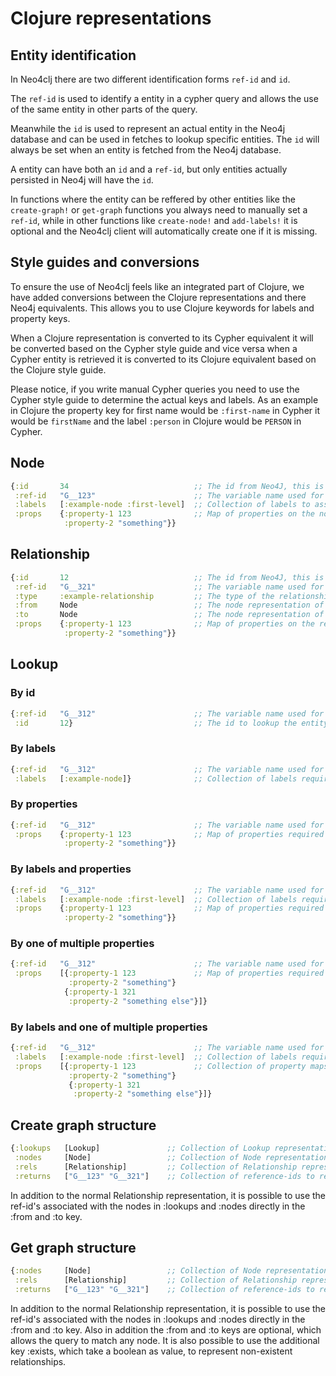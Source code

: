 # Clojure representations

## Entity identification

In Neo4clj there are two different identification forms `ref-id` and `id`.

The `ref-id` is used to identify a entity in a cypher query and allows the use of the same entity in other parts of the query.

Meanwhile the `id` is used to represent an actual entity in the Neo4j database and can be used in fetches to lookup specific entities.
The `id` will always be set when an entity is fetched from the Neo4j database.

A entity can have both an `id` and a `ref-id`, but only entities actually persisted in Neo4j will have the `id`.

In functions where the entity can be reffered by other entities like the `create-graph!` or `get-graph` functions you always need
to manually set a `ref-id`, while in other functions like `create-node!` and `add-labels!` it is optional and the Neo4clj client
will automatically create one if it is missing.

## Style guides and conversions

To ensure the use of Neo4clj feels like an integrated part of Clojure, we have added conversions between the Clojure
representations and there Neo4j equivalents. This allows you to use Clojure keywords for labels and property keys.

When a Clojure representation is converted to its Cypher equivalent it will be converted based on the Cypher style guide
and vice versa when a Cypher entity is retrieved it is converted to its Clojure equivalent based on the Clojure style guide.

Please notice, if you write manual Cypher queries you need to use the Cypher style guide to determine the actual keys and labels.
As an example in Clojure the property key for first name would be `:first-name` in Cypher it would be `firstName` and the
label `:person` in Clojure would be `PERSON` in Cypher.

## Node

~~~clojure
{:id       34                            ;; The id from Neo4J, this is only set if object is fetched from Neo4J
 :ref-id   "G__123"                      ;; The variable name used for this entity in bolt queries
 :labels   [:example-node :first-level]  ;; Collection of labels to associated with the entity (optional)
 :props    {:property-1 123              ;; Map of properties on the node. Nesting is not supported (optional)
            :property-2 "something"}}
~~~

## Relationship

~~~clojure
{:id       12                            ;; The id from Neo4J, this is only set if object is fetched from Neo4J
 :ref-id   "G__321"                      ;; The variable name used for this entity in bolt queries
 :type     :example-relationship         ;; The type of the relationship
 :from     Node                          ;; The node representation of the start of the relationship
 :to       Node                          ;; The node representation of the end of the relationship
 :props    {:property-1 123              ;; Map of properties on the relationship. Nesting is not supported (optional)
            :property-2 "something"}}
~~~

## Lookup

### By id

~~~clojure
{:ref-id   "G__312"                      ;; The variable name used for this entity in bolt queries
 :id       12}                           ;; The id to lookup the entity in Neo4J
~~~

### By labels

~~~clojure
{:ref-id   "G__312"                      ;; The variable name used for this entity in bolt queries
 :labels   [:example-node]}              ;; Collection of labels required to be a match
~~~

### By properties

~~~clojure
{:ref-id   "G__312"                      ;; The variable name used for this entity in bolt queries
 :props    {:property-1 123              ;; Map of properties required to be a match
            :property-2 "something"}}
~~~

### By labels and properties

~~~clojure
{:ref-id   "G__312"                      ;; The variable name used for this entity in bolt queries
 :labels   [:example-node :first-level]  ;; Collection of labels required to be a match
 :props    {:property-1 123              ;; Map of properties required to be a match
            :property-2 "something"}}
~~~

### By one of multiple properties

~~~clojure
{:ref-id   "G__312"                      ;; The variable name used for this entity in bolt queries
 :props    [{:property-1 123             ;; Map of properties required to be a match
             :property-2 "something"}
            {:property-1 321
             :property-2 "something else"}]}
~~~

### By labels and one of multiple properties

~~~clojure
{:ref-id   "G__312"                      ;; The variable name used for this entity in bolt queries
 :labels   [:example-node :first-level]  ;; Collection of labels required to be a match
 :props    [{:property-1 123             ;; Collection of property maps, where one is required to be a match
             :property-2 "something"}
             {:property-1 321
              :property-2 "something else"}]}
~~~

## Create graph structure

~~~clojure
{:lookups   [Lookup]               ;; Collection of Lookup representations
 :nodes     [Node]                 ;; Collection of Node representations
 :rels      [Relationship]         ;; Collection of Relationship representations
 :returns   ["G__123" "G__321"]    ;; Collection of reference-ids to return
~~~

In addition to the normal Relationship representation, it is possible to use the ref-id's associated with the
nodes in :lookups and :nodes directly in the :from and :to key.

## Get graph structure

~~~clojure
{:nodes     [Node]                 ;; Collection of Node representations
 :rels      [Relationship]         ;; Collection of Relationship representations
 :returns   ["G__123" "G__321"]    ;; Collection of reference-ids to return
~~~

In addition to the normal Relationship representation, it is possible to use the ref-id's associated with the
nodes in :lookups and :nodes directly in the :from and :to key. Also in addition the :from and :to keys are optional,
which allows the query to match any node. It is also possible to use the additional key :exists, which take a boolean
as value, to represent non-existent relationships.
